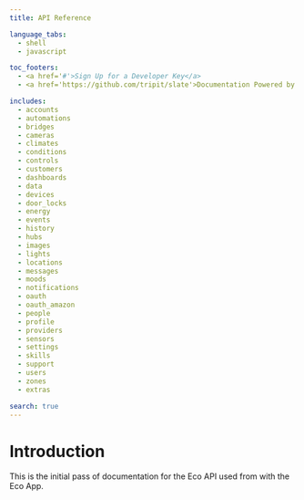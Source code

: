 ```yaml
---
title: API Reference

language_tabs:
  - shell
  - javascript

toc_footers:
  - <a href='#'>Sign Up for a Developer Key</a>
  - <a href='https://github.com/tripit/slate'>Documentation Powered by Slate</a>

includes:
  - accounts
  - automations
  - bridges
  - cameras
  - climates
  - conditions
  - controls
  - customers
  - dashboards
  - data
  - devices
  - door_locks
  - energy
  - events
  - history
  - hubs
  - images
  - lights
  - locations
  - messages
  - moods
  - notifications
  - oauth
  - oauth_amazon
  - people
  - profile
  - providers
  - sensors
  - settings
  - skills
  - support
  - users
  - zones
  - extras

search: true
---
```


# Introduction

This is the initial pass of documentation for the Eco API used from with the Eco App.

